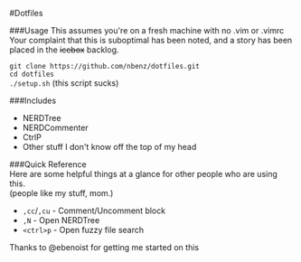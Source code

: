 #Dotfiles

###Usage
This assumes you're on a fresh machine with no .vim or .vimrc  
Your complaint that this is suboptimal has been noted, and a story has been placed in the ~~icebox~~ backlog.  

`git clone https://github.com/nbenz/dotfiles.git`  
`cd dotfiles`  
`./setup.sh` (this script sucks)  

###Includes
  * NERDTree
  * NERDCommenter
  * CtrlP
  * Other stuff I don't know off the top of my head

###Quick Reference  
Here are some helpful things at a glance for other people who are using this.  
(people like my stuff, mom.)

  * `,cc`/`,cu` - Comment/Uncomment block
  * `,N` - Open NERDTree 
  * `<ctrl>p` - Open fuzzy file search

Thanks to @ebenoist for getting me started on this
